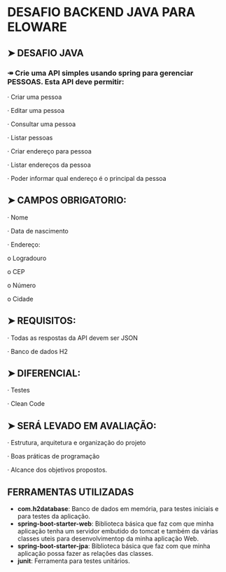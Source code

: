 # DESAFIO BACKEND JAVA PARA ELOWARE

## ➤ DESAFIO JAVA

### ↠ Crie uma API simples usando spring para gerenciar PESSOAS. Esta API deve permitir:

· Criar uma pessoa

· Editar uma pessoa

· Consultar uma pessoa

· Listar pessoas

· Criar endereço para pessoa

· Listar endereços da pessoa

· Poder informar qual endereço é o principal da pessoa

## ➤ CAMPOS OBRIGATORIO:

· Nome

· Data de nascimento

· Endereço:

o Logradouro

o CEP

o Número

o Cidade

## ➤ REQUISITOS:

· Todas as respostas da API devem ser JSON

· Banco de dados H2

## ➤ DIFERENCIAL:

· Testes

· Clean Code

## ➤ SERÁ LEVADO EM AVALIAÇÃO:

· Estrutura, arquitetura e organização do projeto

· Boas práticas de programação

· Alcance dos objetivos propostos.

## FERRAMENTAS UTILIZADAS
- **com.h2database**: Banco de dados em memória, para testes iniciais e para testes da aplicação.
- **spring-boot-starter-web**: Biblioteca básica que faz com que minha aplicação tenha um servidor embutido do tomcat e também da várias classes uteis para desenvolvimentop da minha aplicação Web.
- **spring-boot-starter-jpa**: Biblioteca básica que faz com que minha aplicação possa fazer as relações das classes.
- **junit**: Ferramenta para testes unitários.



